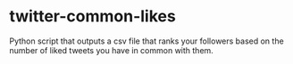 # twitter-common-likes
Python script that outputs a csv file that ranks your followers based on the number of liked tweets you have in common with them.
